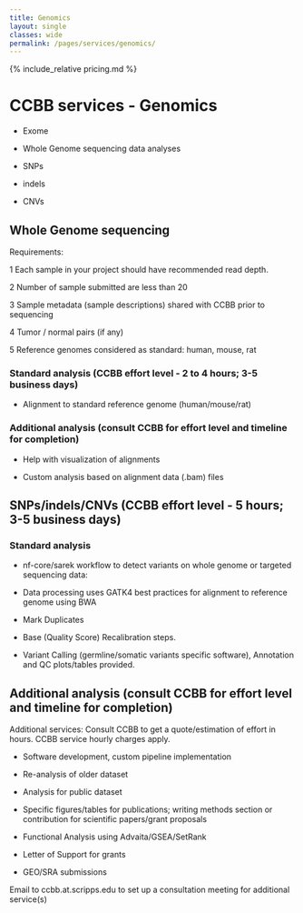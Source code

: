 ```yaml
---
title: Genomics
layout: single
classes: wide
permalink: /pages/services/genomics/
---
```


{% include_relative pricing.md %}


# CCBB services - Genomics

* Exome

* Whole Genome sequencing data analyses

* SNPs

* indels

* CNVs
	
## Whole Genome sequencing  

Requirements:

1 Each sample in your project should have recommended read depth.

2 Number of sample submitted are less than 20

3 Sample metadata (sample descriptions) shared with CCBB prior to sequencing

4 Tumor / normal pairs (if any)

5 Reference genomes considered as standard: human, mouse, rat

### Standard analysis (CCBB effort level - 2 to 4 hours; 3-5 business days)

* Alignment to standard reference genome (human/mouse/rat)

### Additional analysis (consult CCBB for effort level and timeline for completion)

* Help with visualization of alignments

* Custom analysis based on alignment data (.bam) files


## SNPs/indels/CNVs  (CCBB effort level - 5 hours; 3-5 business days)

### Standard analysis

* nf-core/sarek workflow to detect variants on whole genome or targeted sequencing data: 

* Data processing uses GATK4 best practices for alignment to reference genome using BWA

* Mark Duplicates

* Base (Quality Score) Recalibration steps. 

* Variant Calling (germline/somatic variants specific software), Annotation and QC plots/tables provided.

## Additional analysis (consult CCBB for effort level and timeline for completion)


Additional services: Consult CCBB to get a quote/estimation of effort in hours. CCBB service hourly charges apply.

* Software development, custom pipeline implementation

* Re-analysis of older dataset

* Analysis for public dataset

* Specific figures/tables for publications; writing methods section or contribution for scientific papers/grant proposals

* Functional Analysis using Advaita/GSEA/SetRank

* Letter of Support for grants

* GEO/SRA submissions


Email to ccbb.at.scripps.edu to set up a consultation meeting for additional service(s)



